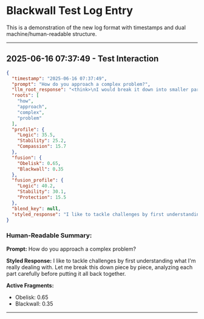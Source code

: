 # Blackwall Test Log Entry

This is a demonstration of the new log format with timestamps
and dual machine/human-readable structure.

---


## 2025-06-16 07:37:49 - Test Interaction
```json
{
  "timestamp": "2025-06-16 07:37:49",
  "prompt": "How do you approach a complex problem?",
  "llm_root_response": "<think>\nI would break it down into smaller parts and analyze each component systematically.\n</think>",
  "roots": [
    "how",
    "approach",
    "complex",
    "problem"
  ],
  "profile": {
    "Logic": 35.5,
    "Stability": 25.2,
    "Compassion": 15.7
  },
  "fusion": {
    "Obelisk": 0.65,
    "Blackwall": 0.35
  },
  "fusion_profile": {
    "Logic": 40.2,
    "Stability": 30.1,
    "Protection": 15.5
  },
  "blend_key": null,
  "styled_response": "I like to tackle challenges by first understanding what I'm really dealing with. Let me break this down piece by piece, analyzing each part carefully before putting it all back together."
}
```

### Human-Readable Summary:
**Prompt:** How do you approach a complex problem?

**Styled Response:**
I like to tackle challenges by first understanding what I'm really dealing with. Let me break this down piece by piece, analyzing each part carefully before putting it all back together.

**Active Fragments:**
- Obelisk: 0.65
- Blackwall: 0.35

---
